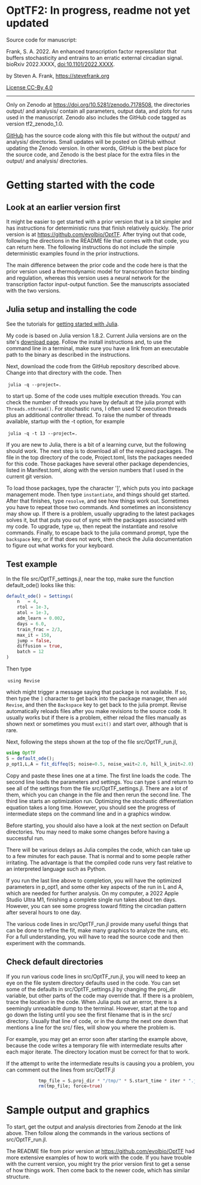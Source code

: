# OptTF2: In progress, readme not yet updated

Source code for manuscript:

Frank, S. A. 2022. An enhanced transcription factor repressilator that buffers stochasticity and entrains to an erratic external circadian signal. bioRxiv 2022.XXXX, [doi:10.1101/2022.XXXX](https://doi.org/10.1101/2022.07.05.498863).

by Steven A. Frank, https://stevefrank.org

[License CC-By 4.0](https://creativecommons.org/licenses/by/4.0/)

---

Only on Zenodo at https://doi.org/10.5281/zenodo.7178508, the directories output/ and analysis/ contain all parameters, output data, and plots for runs used in the manuscript. Zenodo also includes the GitHub code tagged as version tf2_zenodo_1.0. 

[GitHub](https://github.com/evolbio/OptTF2) has the source code along with this file but without the output/ and analysis/ directories. Small updates will be posted on GitHub without updating the Zenodo version. In other words, GitHub is the best place for the source code, and Zenodo is the best place for the extra files in the output/ and analysis/ directories.

# Getting started with the code

## Look at an earlier version first

It might be easier to get started with a prior version that is a bit simpler and has instructions for deterministic runs that finish relatively quickly. The prior version is at https://github.com/evolbio/OptTF. After trying out that code, following the directions in the README file that comes with that code, you can return here. The following instructions do not include the simple deterministic examples found in the prior instructions.

The main difference between the prior code and the code here is that the prior version used a thermodynamic model for transcription factor binding and regulation, whereas this version uses a neural network for the transcription factor input-output function. See the manuscripts associated with the two versions.

## Julia setup and installing the code

See the tutorials for [getting started with Julia](https://julialang.org/learning/).

My code is based on Julia version 1.8.2. Current Julia versions are on the site's [download page](https://julialang.org/downloads/#upcoming_release). Follow the install instructions and, to use the command line in a terminal, make sure you have a link from an executable path to the binary as described in the instructions.

Next, download the code from the GitHub repository described above. Change into that directory with the code. Then

​	```julia -q --project=.```

to start up. Some of the code uses multiple execution threads. You can check the number of threads you have by default at the julia prompt with ```Threads.nthread()```. For stochastic runs, I often used 12 execution threads plus an additional controller thread. To raise the number of threads available, startup with the -t option, for example

​	```julia -q -t 13 --project=.```

If you are new to Julia, there is a bit of a learning curve, but the following should work. The next step is to download all of the required packages. The file in the top directory of the code, Project.toml, lists the packages needed for this code. Those packages have several other package dependencies, listed in Manifest.toml, along with the version numbers that I used in the current git version.

To load those packages, type the character ']', which puts you into package management mode. Then type ```instantiate```, and things should get started. After that finishes, type ```resolve```, and see how things work out. Sometimes you have to repeat those two commands. And sometimes an inconsistency may show up. If there is a problem, usually upgrading to the latest packages solves it, but that puts you out of sync with the packages associated with my code. To upgrade, type ```up```, then repeat the instantiate and resolve commands. Finally, to escape back to the julia command prompt, type the ```backspace``` key, or if that does not work, then check the Julia documentation to figure out what works for your keyboard.

## Test example

In the file src/OptTF_settings.jl, near the top, make sure the function default_ode() looks like this:

```julia
default_ode() = Settings(
	n	= 4,
	rtol = 1e-3,
	atol = 1e-3,
	adm_learn = 0.002,
	days = 6.0,
	train_frac = 2/3,
	max_it = 150,
	jump = false,
	diffusion = true,
	batch = 12
)
```

Then type

​	```using Revise```

which might trigger a message saying that package is not available. If so, then type the ```]``` character to get back into the package manager, then ```add Revise```, and then the ```Backspace``` key to get back to the julia prompt. Revise automatically reloads files after you make revisions to the source code. It usually works but if there is a problem, either reload the files manually as shown next or sometimes you must ```exit()``` and start over, although that is rare.

Next, following the steps shown at the top of the file src/OptTF_run.jl, 

```julia
using OptTF
S = default_ode();
p_opt1,L,A = fit_diffeq(S; noise=0.5, noise_wait=2.0, hill_k_init=2.0);
```

Copy and paste these lines one at a time. The first line loads the code. The second line loads the parameters and settings. You can type ```S``` and return to see all of the settings from the file src/OptTF_settings.jl. There are a lot of them, which you can change in the file and then rerun the second line. The third line starts an optimization run. Optimizing the stochastic differentiation equation takes a long time. However, you should see the progress of intermediate steps on the command line and in a graphics window.

Before starting, you should also have a look at the next section on Default directories. You may need to make some changes before having a successful run.

There will be various delays as Julia compiles the code, which can take up to a few minutes for each pause. That is normal and to some people rather irritating. The advantage is that the compiled code runs very fast relative to an interpreted language such as Python.

If you run the last line above to completion, you will have the optimized parameters in p_opt1, and some other key aspects of the run in L and A, which are needed for further analysis. On my computer, a 2022 Apple Studio Ultra M1, finishing a complete single run takes about ten days. However, you can see some progress toward fitting the circadian pattern after several hours to one day.

The various code lines in src/OptTF_run.jl provide many useful things that can be done to refine the fit, make many graphics to analyze the runs, etc. For a full understanding, you will have to read the source code and then experiment with the commands.

## Check default directories

If you run various code lines in src/OptTF_run.jl, you will need to keep an eye on the file system directory defaults used in the code. You can set some of the defaults in src/OptTF_settings.jl by changing the proj_dir variable, but other parts of the code may override that. If there is a problem, trace the location in the code. When Julia puts out an error, there is a seemingly unreadable dump to the terminal. However, start at the top and go down the listing until you see  the first filename that is in the src/ directory. Usually that line of code, or in the dump the next one down that mentions a line for the src/ files, will show you where the problem is.

For example, you may get an error soon after starting the example above, because the code writes a temporary file with intermediate results after each major iterate. The directory location must be correct for that to work. 

If the attempt to write the intermediate results is causing you a problem, you can comment out the lines from src/OptTF.jl

```julia
			tmp_file = S.proj_dir * "/tmp/" * S.start_time * iter * ".jld2"
			rm(tmp_file; force=true)
```

# Sample output and graphics

To start, get the output and analysis directories from Zenodo at the link above. Then follow along the commands in the various sections of src/OptTF_run.jl.

The README file from prior version at https://github.com/evolbio/OptTF had more extensive examples of how to work with the code. If you have trouble with the current version, you might try the prior version first to get a sense of how things work. Then come back to the newer code, which has similar structure.
